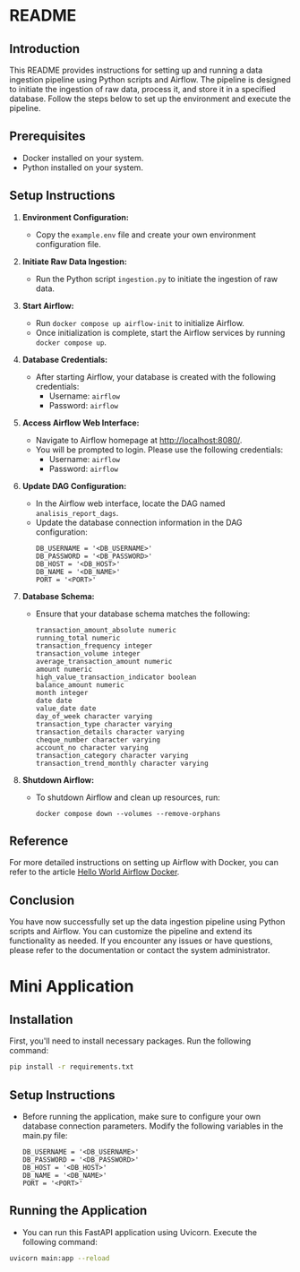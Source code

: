 # README

## Introduction
This README provides instructions for setting up and running a data ingestion pipeline using Python scripts and Airflow. The pipeline is designed to initiate the ingestion of raw data, process it, and store it in a specified database. Follow the steps below to set up the environment and execute the pipeline.

## Prerequisites
- Docker installed on your system.
- Python installed on your system.

## Setup Instructions

1. **Environment Configuration:**
   - Copy the `example.env` file and create your own environment configuration file.
   
2. **Initiate Raw Data Ingestion:**
   - Run the Python script `ingestion.py` to initiate the ingestion of raw data.

3. **Start Airflow:**
   - Run `docker compose up airflow-init` to initialize Airflow.
   - Once initialization is complete, start the Airflow services by running `docker compose up`.

4. **Database Credentials:**
   - After starting Airflow, your database is created with the following credentials:
     - Username: `airflow`
     - Password: `airflow`

5. **Access Airflow Web Interface:**
   - Navigate to Airflow homepage at [http://localhost:8080/](http://localhost:8080/).
   - You will be prompted to login. Please use the following credentials:
     - Username: `airflow`
     - Password: `airflow`

6. **Update DAG Configuration:**
   - In the Airflow web interface, locate the DAG named `analisis_report_dags`.
   - Update the database connection information in the DAG configuration:
     ```
     DB_USERNAME = '<DB_USERNAME>'
     DB_PASSWORD = '<DB_PASSWORD>'
     DB_HOST = '<DB_HOST>'
     DB_NAME = '<DB_NAME>'
     PORT = '<PORT>'
     ```

7. **Database Schema:**
   - Ensure that your database schema matches the following:
     ```
     transaction_amount_absolute numeric
     running_total numeric
     transaction_frequency integer
     transaction_volume integer
     average_transaction_amount numeric
     amount numeric
     high_value_transaction_indicator boolean
     balance_amount numeric
     month integer
     date date
     value_date date
     day_of_week character varying
     transaction_type character varying
     transaction_details character varying
     cheque_number character varying
     account_no character varying
     transaction_category character varying
     transaction_trend_monthly character varying
     ```

8. **Shutdown Airflow:**
   - To shutdown Airflow and clean up resources, run:
     ```
     docker compose down --volumes --remove-orphans
     ```

## Reference
For more detailed instructions on setting up Airflow with Docker, you can refer to the article [Hello World Airflow Docker](https://medium.com/@prithvijit.guha245/hello-world-airflow-docker-9102f4c5305b).

## Conclusion
You have now successfully set up the data ingestion pipeline using Python scripts and Airflow. You can customize the pipeline and extend its functionality as needed. If you encounter any issues or have questions, please refer to the documentation or contact the system administrator.

# Mini Application

## Installation
First, you'll need to install necessary packages. Run the following command:

```bash
pip install -r requirements.txt
```

## Setup Instructions

- Before running the application, make sure to configure your own database connection parameters. Modify the following variables in the main.py file:
     ```
     DB_USERNAME = '<DB_USERNAME>'
     DB_PASSWORD = '<DB_PASSWORD>'
     DB_HOST = '<DB_HOST>'
     DB_NAME = '<DB_NAME>'
     PORT = '<PORT>'
     ```

## Running the Application
- You can run this FastAPI application using Uvicorn. Execute the following command:
```bash
uvicorn main:app --reload
```
